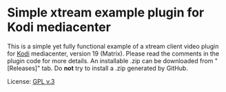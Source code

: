 # Simple xtream example plugin for Kodi mediacenter

This is a simple yet fully functional example of a xtream client video plugin for [Kodi](http://kodi.tv) mediacenter, version 19 (Matrix).
Please read the comments in the plugin code for more details.
An installable .zip can be downloaded from "[Releases]" tab.
Do **not** try to install a .zip generated by GitHub.

License: [GPL v.3](http://www.gnu.org/copyleft/gpl.html)
